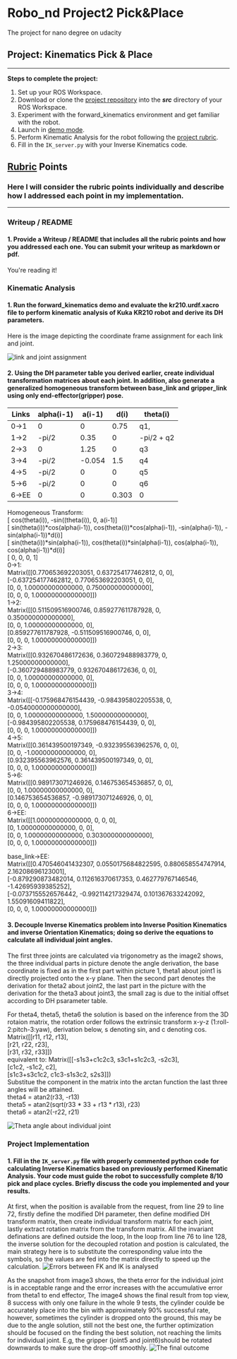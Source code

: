 # Robo_nd Project2 Pick&Place
The project for nano degree on udacity

## Project: Kinematics Pick & Place

---


**Steps to complete the project:**  


1. Set up your ROS Workspace.
2. Download or clone the [project repository](https://github.com/udacity/RoboND-Kinematics-Project) into the ***src*** directory of your ROS Workspace.  
3. Experiment with the forward_kinematics environment and get familiar with the robot.
4. Launch in [demo mode](https://classroom.udacity.com/nanodegrees/nd209/parts/7b2fd2d7-e181-401e-977a-6158c77bf816/modules/8855de3f-2897-46c3-a805-628b5ecf045b/lessons/91d017b1-4493-4522-ad52-04a74a01094c/concepts/ae64bb91-e8c4-44c9-adbe-798e8f688193).
5. Perform Kinematic Analysis for the robot following the [project rubric](https://review.udacity.com/#!/rubrics/972/view).
6. Fill in the `IK_server.py` with your Inverse Kinematics code. 


## [Rubric](https://review.udacity.com/#!/rubrics/972/view) Points
### Here I will consider the rubric points individually and describe how I addressed each point in my implementation.  

---
### Writeup / README

#### 1. Provide a Writeup / README that includes all the rubric points and how you addressed each one.  You can submit your writeup as markdown or pdf.  

You're reading it!

### Kinematic Analysis
#### 1. Run the forward_kinematics demo and evaluate the kr210.urdf.xacro file to perform kinematic analysis of Kuka KR210 robot and derive its DH parameters.

Here is the image depicting the coordinate frame assignment for each link and joint.

![link and joint assignment](transform_assignment.jpg)

#### 2. Using the DH parameter table you derived earlier, create individual transformation matrices about each joint. In addition, also generate a generalized homogeneous transform between base_link and gripper_link using only end-effector(gripper) pose.

Links | alpha(i-1) | a(i-1) | d(i) | theta(i)
--- | --- | --- | --- | ---
0->1 | 0 | 0| 0.75 | q1,
1->2 | -pi/2 | 0.35 | 0 | -pi/2 + q2
2->3 | 0 | 1.25 | 0 | q3
3->4 | -pi/2 | -0.054 | 1.5 | q4
4->5 | -pi/2 | 0 | 0 | q5
5->6 | -pi/2 | 0 | 0 | q6
6->EE | 0 | 0 | 0.303 | 0

Homogeneous Transform:<br />
                            [     cos(theta(i)),                               -sin((theta(i)),            0,                    a(i-1)]<br />
                            [     sin(theta(i))*cos(alpha(i-1)), cos(theta(i))*cos(alpha(i-1)), -sin(alpha(i-1)), -sin(alpha(i-1))*d(i)]<br />
                            [     sin(theta(i))*sin(alpha(i-1)), cos(theta(i))*sin(alpha(i-1)),  cos(alpha(i-1)),  cos(alpha(i-1))*d(i)]<br />
                            [                 0,                 0,                                 0,                                1]<br />
0->1:<br />
        Matrix([[0.770653692203051, 0.637254177462812, 0, 0], <br />
                [-0.637254177462812, 0.770653692203051, 0, 0], <br />
                [0, 0, 1.00000000000000, 0.750000000000000], <br />
                [0, 0, 0, 1.00000000000000]]) <br />
1->2:<br />
        Matrix([[0.511509516900746, 0.859277611787928, 0, 0.350000000000000], <br />
                [0, 0, 1.00000000000000, 0], <br />
                [0.859277611787928, -0.511509516900746, 0, 0], <br />
                [0, 0, 0, 1.00000000000000]]) <br />
2->3:<br />
        Matrix([[0.932670486172636, 0.360729488983779, 0, 1.25000000000000], <br />
                [-0.360729488983779, 0.932670486172636, 0, 0], <br />
                [0, 0, 1.00000000000000, 0], <br />
                [0, 0, 0, 1.00000000000000]]) <br />
3->4:<br />
        Matrix([[-0.175968476154439, -0.984395802205538, 0, -0.0540000000000000], <br />
                [0, 0, 1.00000000000000, 1.50000000000000], <br />
                [-0.984395802205538, 0.175968476154439, 0, 0], <br />
                [0, 0, 0, 1.00000000000000]]) <br />
4->5:<br />
        Matrix([[0.361439500197349, -0.932395563962576, 0, 0], <br />
                [0, 0, -1.00000000000000, 0], <br />
                [0.932395563962576, 0.361439500197349, 0, 0], <br />
                [0, 0, 0, 1.00000000000000]]) <br />
5->6:<br />
        Matrix([[0.989173071246926, 0.146753654536857, 0, 0], <br />
                [0, 0, 1.00000000000000, 0], <br />
                [0.146753654536857, -0.989173071246926, 0, 0], <br />
                [0, 0, 0, 1.00000000000000]]) <br />
6->EE:<br />
        Matrix([[1.00000000000000, 0, 0, 0], <br />
                [0, 1.00000000000000, 0, 0], <br />
                [0, 0, 1.00000000000000, 0.303000000000000], <br />
                [0, 0, 0, 1.00000000000000]]) <br />

base_link->EE: <br />
        Matrix([[0.470546041432307, 0.0550175684822595, 0.880658554747914, 2.16208696123001], <br />
                [-0.879290873482014, 0.112616370617353, 0.462779767146546, -1.42695939385252], <br />
                [-0.0737155526576442, -0.992114217329474, 0.101367633242092, 1.55091609411822], <br />
                [0, 0, 0, 1.00000000000000]]) <br />

#### 3. Decouple Inverse Kinematics problem into Inverse Position Kinematics and inverse Orientation Kinematics; doing so derive the equations to calculate all individual joint angles.

The first three joints are calculated via trigonometry as the image2 shows, the three individual parts in picture denote the angle derivation, the base coordinate is fixed as in the first part within picture 1, theta1 about joint1 is directly projected onto the x-y plane. Then the second part denotes the derivation for theta2 about joint2, the last part in the picture with the derivation for the theta3 about joint3, the small zag is due to the initial offset according to DH psarameter table.

For theta4, theta5, theta6 the solution is based on the inference from the 3D rotaion matrix, the rotation order follows the extrinsic transform x-y-z (1:roll-2:pitch-3:yaw), derivation below, s denoting sin, and c denoting cos.
        Matrix([[r11, r12, r13], <br />
                [r21, r22, r23], <br />
                [r31, r32, r33]])<br />
       equivalent to:
        Matrix([[-s1s3+c1c2c3, s3c1+s1c2c3, -s2c3], <br />
                [c1c2,               -s1c2,    c2], <br />
                [s1c3+s3c1c2,  c1c3-s1s3c2,  s2s3]])<br />
Substitue the component in the matrix into the arctan function the last three angles will be attained.   
            theta4 = atan2(r33, -r13)<br />
            theta5 = atan2(sqrt(r33 * 33 + r13 * r13), r23)<br />
            theta6 = atan2(-r22, r21)<br />
		
![Theta angle about individual joint](joint_derivation.jpg)

### Project Implementation

#### 1. Fill in the `IK_server.py` file with properly commented python code for calculating Inverse Kinematics based on previously performed Kinematic Analysis. Your code must guide the robot to successfully complete 8/10 pick and place cycles. Briefly discuss the code you implemented and your results. 

At first, when the position is available from the request, from line 29 to line 72, firstly define the modified DH parameter, then define modified DH transform matrix, then create individual transform matrix for each joint, lastly extract rotation matrix from the transform matrix. All the invariant definations are defined outside the loop, 
In the loop from line 76 to line 128, the inverse solution for the decoupled rotation and postion is calculated, the main strategy here is to substitute the corresponding value into the symbols, so the values are fed into the matrix directly to speed up the calculation.
![Errors between FK and IK is analysed](Debug_error_eva.png)

As the snapshot from image3 shows, the theta error for the individual joint is in acceptable range and the error increases with the accumulative error from theta1 to end effector, 
The image4 shows the final result from top view, 8 success with only one failure in the whole 9 tests, the cylinder coulde be accurately place into the bin with approximately 90% successful rate, however, sometimes the cylinder is dropped onto the ground, this may be due to the angle solution, still not the best one, the further optimization should be focused on the finding the best solution, not reaching the limits for individual joint. E.g, the gripper (joint5 and joint6)should be rotated downwards to make sure the drop-off smoothly. 
![The final outcome](Final_outcome.jpg)


